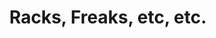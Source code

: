 ---
ee_id: '2231'
site: '1'
type: '2'
long_id: 2012-??? Racks, Freaks, etc, etc.
url: 2012-racks-freaks-etc-etc
year: '2012'
medium: 'Youtube video. '
commission:
add_credit:
dims:
pitch:
ps:
live_url:
related:
title: 'Racks, Freaks, etc, etc. '
youtube:
imgs:
subheading: "(youtube)"
year2: '2012'
download:
add_credits:
related_code:
! '':
layout: things-i-made
---